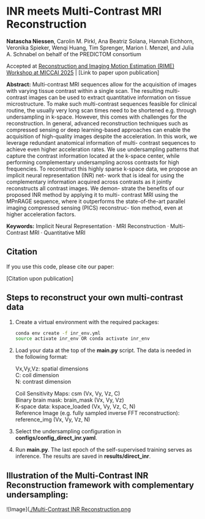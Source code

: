 # INR meets Multi-Contrast MRI Reconstruction

**Natascha Niessen**, Carolin M. Pirkl, Ana Beatriz Solana, Hannah
Eichhorn, Veronika Spieker, Wenqi Huang, Tim Sprenger, Marion I.
Menzel, and Julia A. Schnabel on behalf of the PREDICTOM
consortium

Accepted at [Reconstruction and Imaging Motion Estimation (RIME) Workshop at MICCAI 2025](https://rime-miccai25.github.io/) | [Link to paper upon publication]

**Abstract:** Multi-contrast MRI sequences allow for the acquisition of
images with varying tissue contrast within a single scan. The resulting
multi-contrast images can be used to extract quantitative information on
tissue microstructure. To make such multi-contrast sequences feasible for
clinical routine, the usually very long scan times need to be shortened e.g.
through undersampling in k-space. However, this comes with challenges
for the reconstruction. In general, advanced reconstruction techniques
such as compressed sensing or deep learning-based approaches can enable
the acquisition of high-quality images despite the acceleration.
In this work, we leverage redundant anatomical information of multi-
contrast sequences to achieve even higher acceleration rates. We use
undersampling patterns that capture the contrast information located
at the k-space center, while performing complementary undersampling
across contrasts for high frequencies. To reconstruct this highly sparse
k-space data, we propose an implicit neural representation (INR) net-
work that is ideal for using the complementary information acquired
across contrasts as it jointly reconstructs all contrast images. We demon-
strate the benefits of our proposed INR method by applying it to multi-
contrast MRI using the MPnRAGE sequence, where it outperforms the
state-of-the-art parallel imaging compressed sensing (PICS) reconstruc-
tion method, even at higher acceleration factors.

**Keywords:** Implicit Neural Representation · MRI Reconstruction · Multi-
Contrast MRI · Quantitative MRI

## Citation
If you use this code, please cite our paper:

[Citation upon publication]

## Steps to reconstruct your own multi-contrast data

1. Create a virtual environment with the required packages:
   ```bash
   conda env create -f inr_env.yml
   source activate inr_env OR conda activate inr_env
   ```
2. Load your data at the top of the **main.py** script. The data is needed in the following format:
   
    Vx,Vy,Vz: spatial dimensions  
    C: coil dimension  
    N: contrast dimension  

    Coil Sensitivity Maps: csm (Vx, Vy, Vz, C)  
    Binary brain mask: brain_mask (Vx, Vy, Vz)  
    K-space data: kspace_loaded (Vx, Vy, Vz, C, N)  
    Reference Image (e.g. fully sampled inverse FFT reconstruction): reference_img (Vx, Vy, Vz, N)  
   
3. Select the undersampling configuration in **configs/config_direct_inr.yaml**.
   
4. Run **main.py**. The last epoch of the self-supervised training serves as inference. The results are saved in **results/direct_inr**.


## Illustration of the Multi-Contrast INR Reconstruction framework with complementary undersampling:

![Image]([./Multi-Contrast INR Reconstruction.png](https://github.com/nataschaniessen/Multi-contrast_INR_MICCAI2025/blob/main/Multi-Contrast%20INR%20Reconstruction.png)
   
